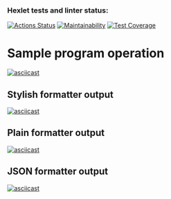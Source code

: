 ### Hexlet tests and linter status:
[![Actions Status](https://github.com/dotnil/frontend-project-46/actions/workflows/hexlet-check.yml/badge.svg)](https://github.com/dotnil/frontend-project-46/actions)
[![Maintainability](https://api.codeclimate.com/v1/badges/e560397a047cc7672178/maintainability)](https://codeclimate.com/github/dotnil/frontend-project-46/maintainability)
[![Test Coverage](https://api.codeclimate.com/v1/badges/e560397a047cc7672178/test_coverage)](https://codeclimate.com/github/dotnil/frontend-project-46/test_coverage)

# Sample program operation
[![asciicast](https://asciinema.org/a/CN6fDs1oPWIKeVnuoh8FMfh8Y.svg)](https://asciinema.org/a/CN6fDs1oPWIKeVnuoh8FMfh8Y)

## Stylish formatter output
[![asciicast](https://asciinema.org/a/aq7W6si5opgXZLsKGZ1DavveO.svg)](https://asciinema.org/a/aq7W6si5opgXZLsKGZ1DavveO)

## Plain formatter output
[![asciicast](https://asciinema.org/a/Mvpzpy1xM2dhaAZPfDFLFP0Ob.svg)](https://asciinema.org/a/Mvpzpy1xM2dhaAZPfDFLFP0Ob)

## JSON formatter output
[![asciicast](https://asciinema.org/a/5QRfCt2Es3yYrUtYaP2OHQtPV.svg)](https://asciinema.org/a/5QRfCt2Es3yYrUtYaP2OHQtPV)
